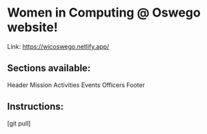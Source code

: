 # Women in Computing @ Oswego website! 

Link: https://wicoswego.netlify.app/


## Sections available: 
Header
Mission
Activities 
Events 
Officers
Footer

## Instructions: 
[git pull] 
